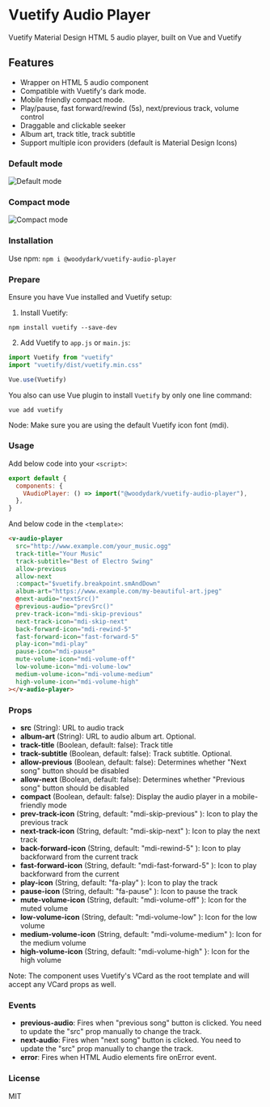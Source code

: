 # Vuetify Audio Player

Vuetify Material Design HTML 5 audio player, built on Vue and Vuetify

## Features

- Wrapper on HTML 5 audio component
- Compatible with Vuetify's dark mode.
- Mobile friendly compact mode.
- Play/pause, fast forward/rewind (5s), next/previous track, volume control
- Draggable and clickable seeker
- Album art, track title, track subtitle
- Support multiple icon providers (default is Material Design Icons)

### Default mode

<img src="https://i.imgur.com/LLFtCjEg.png" alt="Default mode">

### Compact mode

<img src="https://i.imgur.com/34jOjY3.png" alt="Compact mode">

### Installation

Use npm: `npm i @woodydark/vuetify-audio-player`

### Prepare

Ensure you have Vue installed and Vuetify setup:

1. Install Vuetify:

```
npm install vuetify --save-dev
```

2. Add Vuetify to `app.js` or `main.js`:

```js
import Vuetify from "vuetify"
import "vuetify/dist/vuetify.min.css"

Vue.use(Vuetify)
```

You also can use Vue plugin to install `Vuetify` by only one line command:

```
vue add vuetify
```

Node: Make sure you are using the default Vuetify icon font (mdi).

### Usage

Add below code into your `<script>`:

```js
export default {
  components: {
    VAudioPlayer: () => import("@woodydark/vuetify-audio-player"),
  },
}
```

And below code in the `<template>`:

```html
<v-audio-player
  src="http://www.example.com/your_music.ogg"
  track-title="Your Music"
  track-subtitle="Best of Electro Swing"
  allow-previous
  allow-next
  :compact="$vuetify.breakpoint.smAndDown"
  album-art="https://www.example.com/my-beautiful-art.jpeg"
  @next-audio="nextSrc()"
  @previous-audio="prevSrc()"
  prev-track-icon="mdi-skip-previous"
  next-track-icon="mdi-skip-next"
  back-forward-icon="mdi-rewind-5"
  fast-forward-icon="fast-forward-5"
  play-icon="mdi-play"
  pause-icon="mdi-pause"
  mute-volume-icon="mdi-volume-off"
  low-volume-icon="mdi-volume-low"
  medium-volume-icon="mdi-volume-medium"
  high-volume-icon="mdi-volume-high"
></v-audio-player>
```

### Props

- **src** (String): URL to audio track
- **album-art** (String): URL to audio album art. Optional.
- **track-title** (Boolean, default: false): Track title
- **track-subtitle** (Boolean, default: false): Track subtitle. Optional.
- **allow-previous** (Boolean, default: false): Determines whether "Next song" button should be disabled
- **allow-next** (Boolean, default: false): Determines whether "Previous song" button should be disabled
- **compact** (Boolean, default: false): Display the audio player in a mobile-friendly mode
- **prev-track-icon** (String, default: "mdi-skip-previous" ): Icon to play the previous track
- **next-track-icon** (String, default: "mdi-skip-next" ): Icon to play the next track
- **back-forward-icon** (String, default: "mdi-rewind-5" ): Icon to play backforward from the current track
- **fast-forward-icon** (String, default: "mdi-fast-forward-5" ): Icon to play backforward from the current
- **play-icon** (String, default: "fa-play" ): Icon to play the track
- **pause-icon** (String, default: "fa-pause" ): Icon to pause the track
- **mute-volume-icon** (String, default: "mdi-volume-off" ): Icon for the muted volume
- **low-volume-icon** (String, default: "mdi-volume-low" ): Icon for the low volume
- **medium-volume-icon** (String, default: "mdi-volume-medium" ): Icon for the medium volume
- **high-volume-icon** (String, default: "mdi-volume-high" }: Icon for the high volume

Note: The component uses Vuetify's VCard as the root template and will accept any VCard props as well.

### Events

- **previous-audio**: Fires when "previous song" button is clicked. You need to update the "src" prop manually to change the track.
- **next-audio**: Fires when "next song" button is clicked. You need to update the "src" prop manually to change the track.
- **error**: Fires when HTML Audio elements fire onError event.

### License

MIT

